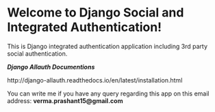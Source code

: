 <html> 
<body>
<p><h1>Welcome to Django Social and Integrated Authentication!</h1></p>
<p>This is Django integrated authentication application including 3rd party social authentication.</p>
<b><i>Django Allauth Documentions</i></b>
<p>http://django-allauth.readthedocs.io/en/latest/installation.html</p>
<p>You can write me if you have any query regarding this app on this email address: <b>verma.prashant15@gmail.com</b></p>
</body>
</html>
